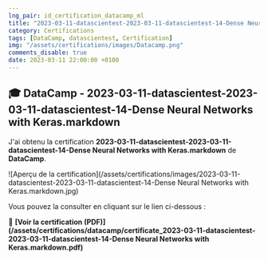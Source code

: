 ```yaml
---
lng_pair: id_certification_datacamp_ml
title: "2023-03-11-datascientest-2023-03-11-datascientest-14-Dense Neural Networks with Keras.markdown"
category: Certifications
tags: [DataCamp, datascientest, Certification]
img: "/assets/certifications/images/Datacamp.png"
comments_disable: true
date: 2023-03-11 22:00:00 +0100
---
```


## 🎓 DataCamp - 2023-03-11-datascientest-2023-03-11-datascientest-14-Dense Neural Networks with Keras.markdown

J'ai obtenu la certification **2023-03-11-datascientest-2023-03-11-datascientest-14-Dense Neural Networks with Keras.markdown** de **DataCamp**.

![Aperçu de la certification](/assets/certifications/images/2023-03-11-datascientest-2023-03-11-datascientest-14-Dense Neural Networks with Keras.markdown.jpg)  

Vous pouvez la consulter en cliquant sur le lien ci-dessous :

📜 **[Voir la certification (PDF)](/assets/certifications/datacamp/certificate_2023-03-11-datascientest-2023-03-11-datascientest-14-Dense Neural Networks with Keras.markdown.pdf)** 
